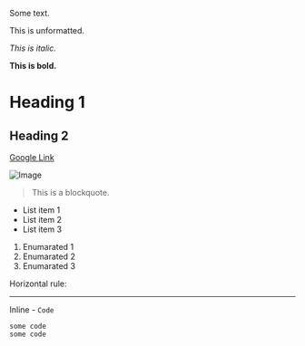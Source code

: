 Some text.

This is unformatted.

*This is italic.*

**This is bold.**

# Heading 1
## Heading 2

[Google Link](http://google.com)

![Image](https://blog.hubspot.com/hubfs/image8-2.jpg)

> This is a blockquote.

* List item 1
* List item 2
* List item 3

1. Enumarated 1
2. Enumarated 2
3. Enumarated 3

Horizontal rule:

---

Inline - `Code` 

```
some code
some code
```
